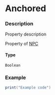 # Anchored
### Description
Property description

Property of [NPC](/classes/NPC/)

#### Type
`Boolean`

### Example
```lua
print("Example code")
```
